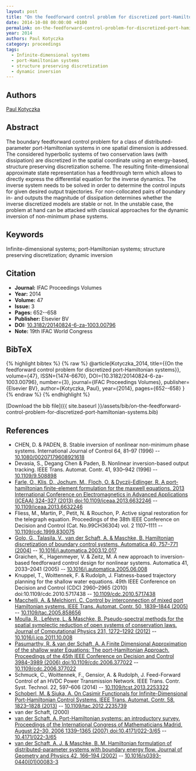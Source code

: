 ```yaml
---
layout: post
title: "On the feedforward control problem for discretized port-Hamiltonian systems"
date: 2014-10-08 00:00:00 +0100
permalink: on-the-feedforward-control-problem-for-discretized-port-hamiltonian-systems
year: 2014
authors: Paul Kotyczka
category: proceedings
tags:
  - Infinite-dimensional systems
  - port-Hamiltonian systems
  - structure preserving discretization
  - dynamic inversion
---
```

 
## Authors
[Paul Kotyczka](authors/paul-kotyczka)
 
## Abstract
The boundary feedforward control problem for a class of distributed-parameter port-Hamiltonian systems in one spatial dimension is addressed. The considered hyperbolic systems of two conservation laws (with dissipation) are discretized in the spatial coordinate using an energy-based, structure preserving discretization scheme. The resulting finite-dimensional approximate state representation has a feedthrough term which allows to directly express the differential equation for the inverse dynamics. The inverse system needs to be solved in order to determine the control inputs for given desired output trajectories. For non-collocated pairs of boundary in- and outputs the magnitude of dissipation determines whether the inverse discretized models are stable or not. In the unstable case, the problem at hand can be attacked with classical approaches for the dynamic inversion of non-minimum phase systems.
 
## Keywords
Infinite-dimensional systems; port-Hamiltonian systems; structure preserving discretization; dynamic inversion
 
## Citation
- **Journal:** IFAC Proceedings Volumes
- **Year:** 2014
- **Volume:** 47
- **Issue:** 3
- **Pages:** 652--658
- **Publisher:** Elsevier BV
- **DOI:** [10.3182/20140824-6-za-1003.00796](https://doi.org/10.3182/20140824-6-za-1003.00796)
- **Note:** 19th IFAC World Congress
 
## BibTeX
{% highlight bibtex %}
{% raw %}
@article{Kotyczka_2014,
  title={{On the feedforward control problem for discretized port-Hamiltonian systems}},
  volume={47},
  ISSN={1474-6670},
  DOI={10.3182/20140824-6-za-1003.00796},
  number={3},
  journal={IFAC Proceedings Volumes},
  publisher={Elsevier BV},
  author={Kotyczka, Paul},
  year={2014},
  pages={652--658}
}
{% endraw %}
{% endhighlight %}
 
[Download the bib file]({{ site.baseurl }}/assets/bib/on-the-feedforward-control-problem-for-discretized-port-hamiltonian-systems.bib)
 
## References
- CHEN, D. & PADEN, B. Stable inversion of nonlinear non-minimum phase systems. International Journal of Control 64, 81–97 (1996) -- [10.1080/00207179608921618](https://doi.org/10.1080/00207179608921618)
- Devasia, S., Degang Chen & Paden, B. Nonlinear inversion-based output tracking. IEEE Trans. Automat. Contr. 41, 930–942 (1996) -- [10.1109/9.508898](https://doi.org/10.1109/9.508898)
- [Farle, O., Klis, D., Jochum, M., Floch, O. & Dyczij-Edlinger, R. A port-hamiltonian finite-element formulation for the maxwell equations. 2013 International Conference on Electromagnetics in Advanced Applications (ICEAA) 324–327 (2013) doi:10.1109/iceaa.2013.6632246](a-port-hamiltonian-finite-element-formulation-for-the-maxwell-equations) -- [10.1109/iceaa.2013.6632246](https://doi.org/10.1109/iceaa.2013.6632246)
- Fliess, M., Martin, P., Petit, N. & Rouchon, P. Active signal restoration for the telegraph equation. Proceedings of the 38th IEEE Conference on Decision and Control (Cat. No.99CH36304) vol. 2 1107–1111 -- [10.1109/cdc.1999.830075](https://doi.org/10.1109/cdc.1999.830075)
- [Golo, G., Talasila, V., van der Schaft, A. & Maschke, B. Hamiltonian discretization of boundary control systems. Automatica 40, 757–771 (2004)](hamiltonian-discretization-of-boundary-control-systems) -- [10.1016/j.automatica.2003.12.017](https://doi.org/10.1016/j.automatica.2003.12.017)
- Graichen, K., Hagenmeyer, V. & Zeitz, M. A new approach to inversion-based feedforward control design for nonlinear systems. Automatica 41, 2033–2041 (2005) -- [10.1016/j.automatica.2005.06.008](https://doi.org/10.1016/j.automatica.2005.06.008)
- Knuppel, T., Woittennek, F. & Rudolph, J. Flatness-based trajectory planning for the shallow water equations. 49th IEEE Conference on Decision and Control (CDC) 2960–2965 (2010) doi:10.1109/cdc.2010.5717438 -- [10.1109/cdc.2010.5717438](https://doi.org/10.1109/cdc.2010.5717438)
- [Macchelli, A. & Melchiorri, C. Control by interconnection of mixed port Hamiltonian systems. IEEE Trans. Automat. Contr. 50, 1839–1844 (2005)](control-by-interconnection-of-mixed-port-hamiltonian-systems) -- [10.1109/tac.2005.858656](https://doi.org/10.1109/tac.2005.858656)
- [Moulla, R., Lefévre, L. & Maschke, B. Pseudo-spectral methods for the spatial symplectic reduction of open systems of conservation laws. Journal of Computational Physics 231, 1272–1292 (2012)](pseudo-spectral-methods-for-the-spatial-symplectic-reduction-of-open-systems-of-conservation-laws) -- [10.1016/j.jcp.2011.10.008](https://doi.org/10.1016/j.jcp.2011.10.008)
- [Pasumarthy, R. & van der Schaft, A. A Finite Dimensional Approximation of the shallow water Equations: The port-Hamiltonian Approach. Proceedings of the 45th IEEE Conference on Decision and Control 3984–3989 (2006) doi:10.1109/cdc.2006.377022](a-finite-dimensional-approximation-of-the-shallow-water-equations-the-port-hamiltonian-approach) -- [10.1109/cdc.2006.377022](https://doi.org/10.1109/cdc.2006.377022)
- Schmuck, C., Woittennek, F., Gensior, A. & Rudolph, J. Feed-Forward Control of an HVDC Power Transmission Network. IEEE Trans. Contr. Syst. Technol. 22, 597–606 (2014) -- [10.1109/tcst.2013.2253322](https://doi.org/10.1109/tcst.2013.2253322)
- [Schoberl, M. & Siuka, A. On Casimir Functionals for Infinite-Dimensional Port-Hamiltonian Control Systems. IEEE Trans. Automat. Contr. 58, 1823–1828 (2013)](on-casimir-functionals-for-infinite-dimensional-port-hamiltonian-control-systems) -- [10.1109/tac.2012.2235739](https://doi.org/10.1109/tac.2012.2235739)
- van der Schaft, (2000)
- [van der Schaft, A. Port-Hamiltonian systems: an introductory survey. Proceedings of the International Congress of Mathematicians Madrid, August 22–30, 2006 1339–1365 (2007) doi:10.4171/022-3/65](port-hamiltonian-systems-an-introductory-survey) -- [10.4171/022-3/65](https://doi.org/10.4171/022-3/65)
- [van der Schaft, A. J. & Maschke, B. M. Hamiltonian formulation of distributed-parameter systems with boundary energy flow. Journal of Geometry and Physics 42, 166–194 (2002)](hamiltonian-formulation-of-distributed-parameter-systems-with-boundary-energy-flow) -- [10.1016/s0393-0440(01)00083-3](https://doi.org/10.1016/s0393-0440(01)00083-3)

